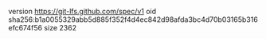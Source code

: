 version https://git-lfs.github.com/spec/v1
oid sha256:b1a0055329abb5d885f352f4d4ec842d98afda3bc4d70b03165b316efc674f56
size 2362
